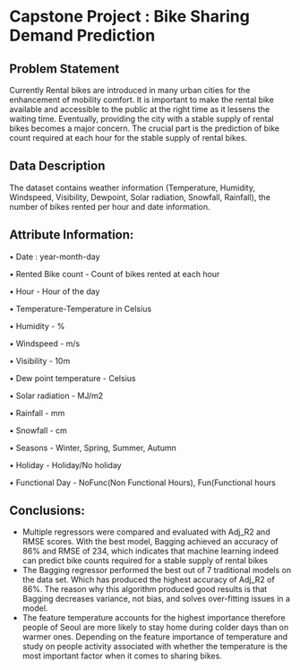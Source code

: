 # Capstone Project : Bike Sharing Demand Prediction
## Problem Statement
Currently Rental bikes are introduced in many urban cities for the enhancement of mobility comfort. It is important to make the rental bike available and accessible to the public at the right time as it lessens the waiting time. Eventually, providing the city with a stable supply of rental bikes becomes a major concern. The crucial part is the prediction of bike count required at each hour for the stable supply of rental bikes.
## Data Description
The dataset contains weather information (Temperature, Humidity, Windspeed, Visibility, Dewpoint, Solar radiation, Snowfall, Rainfall), the number of bikes rented per hour and date information.
## Attribute Information:
• Date : year-month-day

• Rented Bike count - Count of bikes rented at each hour

• Hour - Hour of the day

• Temperature-Temperature in Celsius

• Humidity - %

• Windspeed - m/s

• Visibility - 10m

• Dew point temperature - Celsius

• Solar radiation - MJ/m2

• Rainfall - mm

• Snowfall - cm

• Seasons - Winter, Spring, Summer, Autumn

• Holiday - Holiday/No holiday

• Functional Day - NoFunc(Non Functional Hours), Fun(Functional hours
## Conclusions:
- Multiple regressors were compared and evaluated with Adj_R2 and RMSE scores. With the best model, Bagging achieved an accuracy of 86% and RMSE of 234, which indicates that machine learning indeed can predict bike counts required for a stable supply of rental bikes
- The Bagging regressor performed the best out of 7 traditional models on the data set. Which has produced the highest accuracy of Adj_R2 of 86%. The reason why this algorithm produced good results is that Bagging decreases variance, not bias, and solves over-fitting issues in a model. 
- The feature temperature accounts for the highest importance therefore people of Seoul are more likely to stay home during colder days than on warmer ones. Depending on the feature importance of temperature and study on people activity associated with whether the temperature is the most important factor when it comes to sharing bikes.

